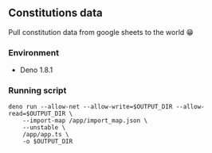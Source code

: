 ## Constitutions data
Pull constitution data from google sheets to the world 😁

### Environment
- Deno 1.8.1

### Running script
```
deno run --allow-net --allow-write=$OUTPUT_DIR --allow-read=$OUTPUT_DIR \
    --import-map /app/import_map.json \
    --unstable \
    /app/app.ts \
    -o $OUTPUT_DIR
```